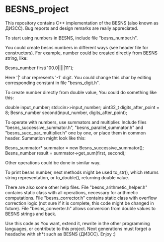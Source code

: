 # BESNS_project
This repository contains C++ implementation of the BESNS (also known as ДИЗСС). Bug reports and design remarks are really appreciated. 

To start using numbers in BESNS, include file "besns_number.h".

You could create besns numbers in different ways (see header file for constructors).
For example, number could be created directly from BESNS string, like:

Besns_number first("00.0|||||11");

Here '|' char represents '-1' digit. You could change this char by editing corresponding constant in file "besns_digit.h".

To create number directly from double value, You could do something like this:

double input_number;
std::cin>>input_number;
uint32_t digits_after_point = 8;
Besns_number second(input_number, digits_after_point);

To operate with numbers, use summators and multiplier. Include files "besns_successive_summator.h", "besns_parallel_summator.h" and "besns_succ_par_multiplier.h" one by one, or place them in common header. Summation might look like this:

Besns_summator\* summator = new Besns_successive_summator();
Besns_number result = summator->get_sum(first, second);

Other operations could be done in similar way.

To print besns number, next methods might be used to_str(), which returns string representation, or to_double(), returning double value.

There are also some other help files. File "besns_arithmetic_helper.h" contains static class with all operations, necessary for arithmetic computations. File "besns_corrector.h" contains static class with overflow correction logic (not sure if it is complete, this code might be changed in future). File "besns_converter.h" allows conversion from double values to BESNS strings and back.

Use this code as You want, extend it, rewrite in the other programming languages, or contribute to this project. Next generations must forget a headache with sh\*t such as BESNS (ДИЗСС). Enjoy :)
